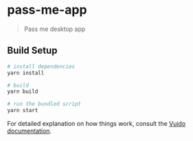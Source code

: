 # pass-me-app

> Pass me desktop app

## Build Setup

``` bash
# install dependencies
yarn install

# build
yarn build

# run the bundled script
yarn start
```

For detailed explanation on how things work, consult the [Vuido documentation](https://vuido.mimec.org/).
